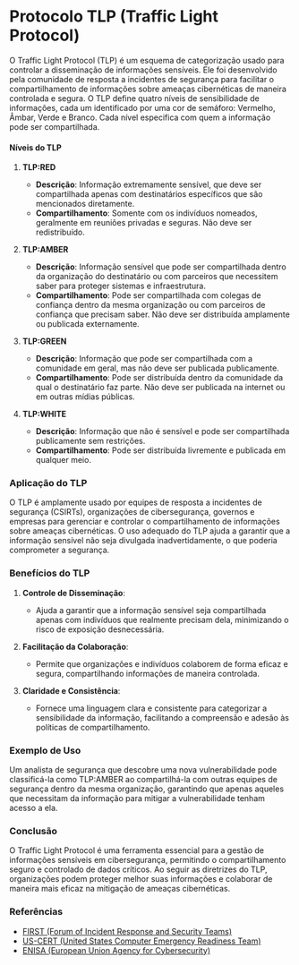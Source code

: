 # Protocolo TLP (Traffic Light Protocol)

O Traffic Light Protocol (TLP) é um esquema de categorização usado para controlar a disseminação de informações sensíveis. Ele foi desenvolvido pela comunidade de resposta a incidentes de segurança para facilitar o compartilhamento de informações sobre ameaças cibernéticas de maneira controlada e segura. O TLP define quatro níveis de sensibilidade de informações, cada um identificado por uma cor de semáforo: Vermelho, Âmbar, Verde e Branco. Cada nível especifica com quem a informação pode ser compartilhada.

#### Níveis do TLP

1. **TLP:RED**
   - **Descrição**: Informação extremamente sensível, que deve ser compartilhada apenas com destinatários específicos que são mencionados diretamente.
   - **Compartilhamento**: Somente com os indivíduos nomeados, geralmente em reuniões privadas e seguras. Não deve ser redistribuído.

2. **TLP:AMBER**
   - **Descrição**: Informação sensível que pode ser compartilhada dentro da organização do destinatário ou com parceiros que necessitem saber para proteger sistemas e infraestrutura.
   - **Compartilhamento**: Pode ser compartilhada com colegas de confiança dentro da mesma organização ou com parceiros de confiança que precisam saber. Não deve ser distribuída amplamente ou publicada externamente.

3. **TLP:GREEN**
   - **Descrição**: Informação que pode ser compartilhada com a comunidade em geral, mas não deve ser publicada publicamente.
   - **Compartilhamento**: Pode ser distribuída dentro da comunidade da qual o destinatário faz parte. Não deve ser publicada na internet ou em outras mídias públicas.

4. **TLP:WHITE**
   - **Descrição**: Informação que não é sensível e pode ser compartilhada publicamente sem restrições.
   - **Compartilhamento**: Pode ser distribuída livremente e publicada em qualquer meio.

### Aplicação do TLP

O TLP é amplamente usado por equipes de resposta a incidentes de segurança (CSIRTs), organizações de cibersegurança, governos e empresas para gerenciar e controlar o compartilhamento de informações sobre ameaças cibernéticas. O uso adequado do TLP ajuda a garantir que a informação sensível não seja divulgada inadvertidamente, o que poderia comprometer a segurança.

### Benefícios do TLP

1. **Controle de Disseminação**:
   - Ajuda a garantir que a informação sensível seja compartilhada apenas com indivíduos que realmente precisam dela, minimizando o risco de exposição desnecessária.

2. **Facilitação da Colaboração**:
   - Permite que organizações e indivíduos colaborem de forma eficaz e segura, compartilhando informações de maneira controlada.

3. **Claridade e Consistência**:
   - Fornece uma linguagem clara e consistente para categorizar a sensibilidade da informação, facilitando a compreensão e adesão às políticas de compartilhamento.

### Exemplo de Uso

Um analista de segurança que descobre uma nova vulnerabilidade pode classificá-la como TLP:AMBER ao compartilhá-la com outras equipes de segurança dentro da mesma organização, garantindo que apenas aqueles que necessitam da informação para mitigar a vulnerabilidade tenham acesso a ela.

### Conclusão

O Traffic Light Protocol é uma ferramenta essencial para a gestão de informações sensíveis em cibersegurança, permitindo o compartilhamento seguro e controlado de dados críticos. Ao seguir as diretrizes do TLP, organizações podem proteger melhor suas informações e colaborar de maneira mais eficaz na mitigação de ameaças cibernéticas.

### Referências

- [FIRST (Forum of Incident Response and Security Teams)](https://www.first.org/tlp/)
- [US-CERT (United States Computer Emergency Readiness Team)](https://us-cert.cisa.gov/tlp)
- [ENISA (European Union Agency for Cybersecurity)](https://www.enisa.europa.eu/)